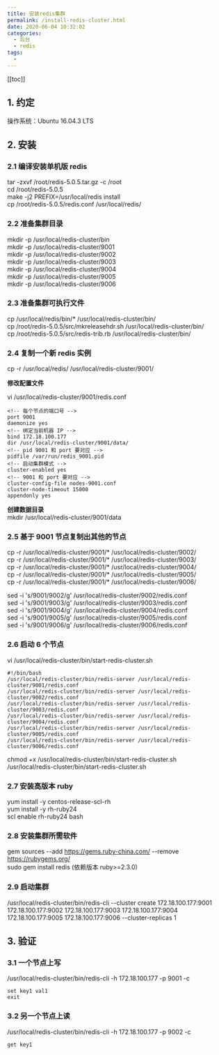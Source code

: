 ```yaml
---
title: 安装redis集群
permalink: /install-redis-cluster.html
date: 2020-06-04 10:32:02
categories: 
  - 后台
  - redis
tags: 
  - 
---
```


[[toc]]

## 1. 约定

操作系统：Ubuntu 16.04.3 LTS

## 2. 安装

### 2.1 编译安装单机版 redis

tar -zxvf /root/redis-5.0.5.tar.gz -c /root  
cd /root/redis-5.0.5  
make -j2 PREFIX=/usr/local/redis install  
cp /root/redis-5.0.5/redis.conf /usr/local/redis/

### 2.2 准备集群目录

mkdir -p /usr/local/redis-cluster/bin  
mkdir -p /usr/local/redis-cluster/9001  
mkdir -p /usr/local/redis-cluster/9002  
mkdir -p /usr/local/redis-cluster/9003  
mkdir -p /usr/local/redis-cluster/9004  
mkdir -p /usr/local/redis-cluster/9005  
mkdir -p /usr/local/redis-cluster/9006

### 2.3 准备集群可执行文件

cp /usr/local/redis/bin/\* /usr/local/redis-cluster/bin/  
cp /root/redis-5.0.5/src/mkreleasehdr.sh /usr/local/redis-cluster/bin/  
cp /root/redis-5.0.5/src/redis-trib.rb /usr/local/redis-cluster/bin/

### 2.4 复制一个新 redis 实例

cp -r /usr/local/redis/ /usr/local/redis-cluster/9001/

**修改配置文件**

vi /usr/local/redis-cluster/9001/redis.conf

```
<!-- 每个节点的端口号 -->
port 9001
daemonize yes
<!-- 绑定当前机器 IP -->
bind 172.18.100.177
dir /usr/local/redis-cluster/9001/data/
<!-- pid 9001 和 port 要对应 -->
pidfile /var/run/redis_9001.pid
<!-- 启动集群模式 -->
cluster-enabled yes
<!-- 9001 和 port 要对应 -->
cluster-config-file nodes-9001.conf
cluster-node-timeout 15000
appendonly yes
```

**创建数据目录**  
mkdir /usr/local/redis-cluster/9001/data

### 2.5 基于 9001 节点复制出其他的节点

cp -r /usr/local/redis-cluster/9001/\* /usr/local/redis-cluster/9002/  
cp -r /usr/local/redis-cluster/9001/\* /usr/local/redis-cluster/9003/  
cp -r /usr/local/redis-cluster/9001/\* /usr/local/redis-cluster/9004/  
cp -r /usr/local/redis-cluster/9001/\* /usr/local/redis-cluster/9005/  
cp -r /usr/local/redis-cluster/9001/\* /usr/local/redis-cluster/9006/

sed -i 's/9001/9002/g' /usr/local/redis-cluster/9002/redis.conf  
sed -i 's/9001/9003/g' /usr/local/redis-cluster/9003/redis.conf  
sed -i 's/9001/9004/g' /usr/local/redis-cluster/9004/redis.conf  
sed -i 's/9001/9005/g' /usr/local/redis-cluster/9005/redis.conf  
sed -i 's/9001/9006/g' /usr/local/redis-cluster/9006/redis.conf

### 2.6 启动 6 个节点

vi /usr/local/redis-cluster/bin/start-redis-cluster.sh

```
#!/bin/bash
/usr/local/redis-cluster/bin/redis-server /usr/local/redis-cluster/9001/redis.conf
/usr/local/redis-cluster/bin/redis-server /usr/local/redis-cluster/9002/redis.conf
/usr/local/redis-cluster/bin/redis-server /usr/local/redis-cluster/9003/redis.conf
/usr/local/redis-cluster/bin/redis-server /usr/local/redis-cluster/9004/redis.conf
/usr/local/redis-cluster/bin/redis-server /usr/local/redis-cluster/9005/redis.conf
/usr/local/redis-cluster/bin/redis-server /usr/local/redis-cluster/9006/redis.conf
```

chmod +x /usr/local/redis-cluster/bin/start-redis-cluster.sh  
/usr/local/redis-cluster/bin/start-redis-cluster.sh

### 2.7 安装高版本 ruby

yum install -y centos-release-scl-rh  
yum install -y rh-ruby24  
scl enable rh-ruby24 bash

### 2.8 安装集群所需软件

gem sources --add https://gems.ruby-china.com/ --remove https://rubygems.org/  
sudo gem install redis (依赖版本 ruby>=2.3.0)

### 2.9 启动集群

/usr/local/redis-cluster/bin/redis-cli --cluster create 172.18.100.177:9001 172.18.100.177:9002 172.18.100.177:9003 172.18.100.177:9004 172.18.100.177:9005 172.18.100.177:9006 --cluster-replicas 1

## 3. 验证

### 3.1 一个节点上写

/usr/local/redis-cluster/bin/redis-cli -h 172.18.100.177 -p 9001 -c

```
set key1 val1
exit
```

### 3.2 另一个节点上读

/usr/local/redis-cluster/bin/redis-cli -h 172.18.100.177 -p 9002 -c

```
get key1
```
